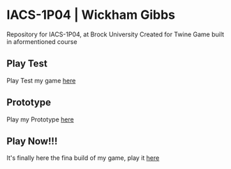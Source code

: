 # IACS-1P04 | Wickham Gibbs
Repository for IACS-1P04, at Brock University
Created for Twine Game built in aformentioned course

## Play Test

Play Test my game [here](Play_Test/playtest)


## Prototype

Play my Prototype [here](Prototype/TheMaze-Prototype-WickhamGibbs.html)

## Play Now!!!

It's finally here the fina build of my game, play it [here](Final_Build/TheMaze-final.html)
